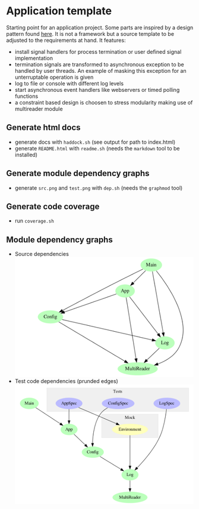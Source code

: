 # Application template

Starting point for an application project. Some parts are inspired by a design
pattern found [here](https://www.fpcomplete.com/blog/2017/06/readert-design-pattern).
It is not a framework but a source template to be adjusted to the requirements at hand.
It features:

- install signal handlers for process termination or user defined signal implementation
- termination signals are transformed to asynchronous exception to be handled by user
  threads. An example of masking this exception for an unterruptable operation is given
- log to file or console with different log levels
- start asynchronous event handlers like webservers or timed polling functions
- a constraint based design is choosen to stress modularity making use of multireader module

## Generate html docs

- generate docs with `haddock.sh` (see output for path to index.html)
- generate `README.html` with `readme.sh` (needs the `markdown` tool to be installed)

## Generate module dependency graphs

- generate `src.png` and `test.png` with `dep.sh` (needs the `graphmod` tool)

## Generate code coverage

- run `coverage.sh`

## Module dependency graphs

- Source dependencies ![](src.png)
- Test code dependencies (prunded edges) ![](test.png)
